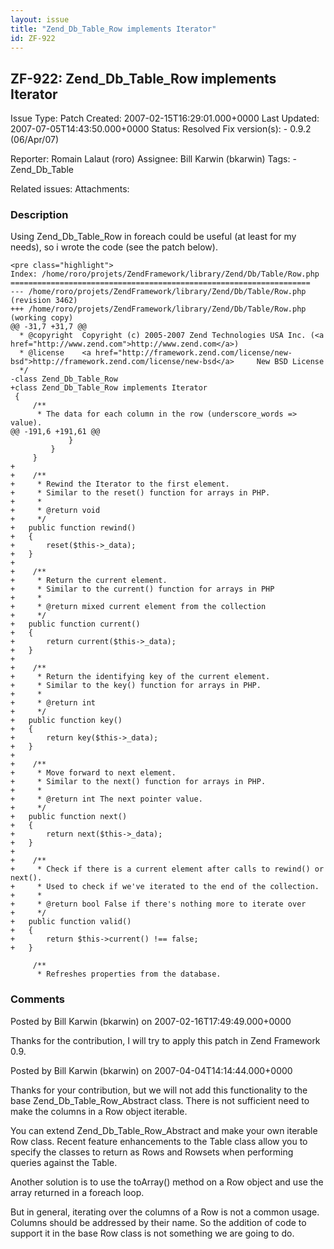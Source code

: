 ```yaml
---
layout: issue
title: "Zend_Db_Table_Row implements Iterator"
id: ZF-922
---
```


ZF-922: Zend\_Db\_Table\_Row implements Iterator
------------------------------------------------

 Issue Type: Patch Created: 2007-02-15T16:29:01.000+0000 Last Updated: 2007-07-05T14:43:50.000+0000 Status: Resolved Fix version(s): - 0.9.2 (06/Apr/07)
 
 Reporter:  Romain Lalaut (roro)  Assignee:  Bill Karwin (bkarwin)  Tags: - Zend\_Db\_Table
 
 Related issues: 
 Attachments: 
### Description

Using Zend\_Db\_Table\_Row in foreach could be useful (at least for my needs), so i wrote the code (see the patch below).

 
    <pre class="highlight">
    Index: /home/roro/projets/ZendFramework/library/Zend/Db/Table/Row.php
    ===================================================================
    --- /home/roro/projets/ZendFramework/library/Zend/Db/Table/Row.php  (revision 3462)
    +++ /home/roro/projets/ZendFramework/library/Zend/Db/Table/Row.php  (working copy)
    @@ -31,7 +31,7 @@
      * @copyright  Copyright (c) 2005-2007 Zend Technologies USA Inc. (<a href="http://www.zend.com">http://www.zend.com</a>)
      * @license    <a href="http://framework.zend.com/license/new-bsd">http://framework.zend.com/license/new-bsd</a>     New BSD License
      */
    -class Zend_Db_Table_Row
    +class Zend_Db_Table_Row implements Iterator
     {
         /**
          * The data for each column in the row (underscore_words => value).
    @@ -191,6 +191,61 @@
                 }
             }
         }
    +    
    +    /**
    +     * Rewind the Iterator to the first element.
    +     * Similar to the reset() function for arrays in PHP.
    +     *
    +     * @return void
    +     */
    +   public function rewind()
    +   {
    +       reset($this->_data);
    +   }
    +   
    +    /**
    +     * Return the current element.
    +     * Similar to the current() function for arrays in PHP
    +     *
    +     * @return mixed current element from the collection
    +     */
    +   public function current() 
    +   {
    +       return current($this->_data);
    +   }
    +
    +    /**
    +     * Return the identifying key of the current element.
    +     * Similar to the key() function for arrays in PHP.
    +     *
    +     * @return int
    +     */    
    +   public function key() 
    +   {
    +       return key($this->_data);
    +   }
    +   
    +    /**
    +     * Move forward to next element.
    +     * Similar to the next() function for arrays in PHP.
    +     *
    +     * @return int The next pointer value.
    +     */
    +   public function next() 
    +   {
    +       return next($this->_data);
    +   }
    +   
    +    /**
    +     * Check if there is a current element after calls to rewind() or next().
    +     * Used to check if we've iterated to the end of the collection.
    +     *
    +     * @return bool False if there's nothing more to iterate over
    +     */
    +   public function valid() 
    +   {
    +       return $this->current() !== false;
    +   }
     
         /**
          * Refreshes properties from the database.


 

 

### Comments

Posted by Bill Karwin (bkarwin) on 2007-02-16T17:49:49.000+0000

Thanks for the contribution, I will try to apply this patch in Zend Framework 0.9.

 

 

Posted by Bill Karwin (bkarwin) on 2007-04-04T14:14:44.000+0000

Thanks for your contribution, but we will not add this functionality to the base Zend\_Db\_Table\_Row\_Abstract class. There is not sufficient need to make the columns in a Row object iterable.

You can extend Zend\_Db\_Table\_Row\_Abstract and make your own iterable Row class. Recent feature enhancements to the Table class allow you to specify the classes to return as Rows and Rowsets when performing queries against the Table.

Another solution is to use the toArray() method on a Row object and use the array returned in a foreach loop.

But in general, iterating over the columns of a Row is not a common usage. Columns should be addressed by their name. So the addition of code to support it in the base Row class is not something we are going to do.

 

 